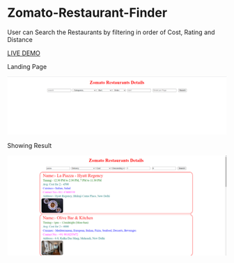 # Zomato-Restaurant-Finder
<p>User can Search the Restaurants by filtering in order of Cost, Rating and Distance</p>
  <a href="https://jammy12345.github.io/Zomato-Restaurant-Finder/" alt="Restaurant Finder">LIVE DEMO</a>
  <p>Landing Page</p>
<img src="images/index.png">
<p>Showing Result</p>
  <img src="images/response.png">
